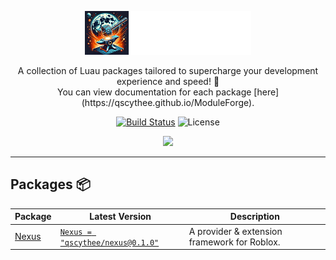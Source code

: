<p align="center">
	<picture>
		<source media="(prefers-color-scheme: dark)" srcset="/gh-assets/logo-white.svg"></source>
		<source media="(prefers-color-scheme: light)" srcset="/gh-assets/logo-black.svg"></source>
		<img alt="ModuleForge" src="/gh-assets/logo-white.svg" height="70"></img>
	</picture>
</p>

<p align="center">
	A collection of Luau packages tailored to supercharge your development experience and speed! 🚀
	<br>You can view documentation for each package [here](https://qscythee.github.io/ModuleForge).
</p>

<p align="center">
	<a href="https://github.com/qscythee/ModuleForge/actions"><img src="https://img.shields.io/github/actions/workflow/status/qscythee/ModuleForge/ci.yaml?branch=main" alt="Build Status"></img></a>
	<img title="MIT licensed" alt="License" src="https://img.shields.io/github/license/qscythee/ModuleForge"></img>
</p>

<p align="center">
	<a href="https://x.com/qscythee"><img src="https://img.shields.io/badge/X-000000?style=for-the-badge&logo=x&logoColor=white" /></a>
</p>

---

## Packages 📦

| Package | Latest Version | Description |
|---------|----------------|-------------|
| [Nexus](https://qscythee.github.io/ModuleForge/api/Nexus) | [`Nexus = "qscythee/nexus@0.1.0"`](https://wally.run/package/qscythee/nexus?version=0.1.0) | A provider & extension framework for Roblox. |
